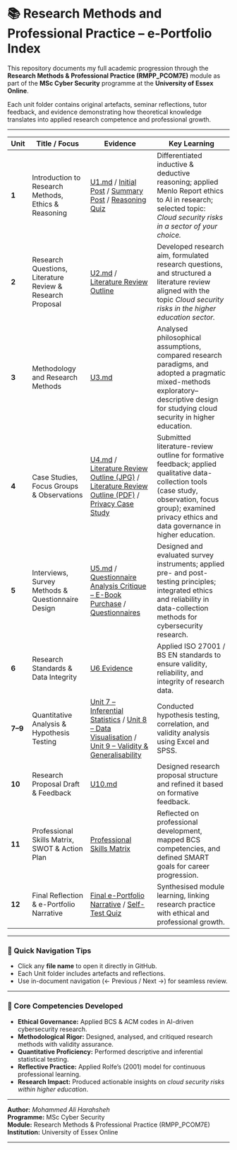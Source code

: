 # 📚 **Research Methods and Professional Practice – e-Portfolio Index**

This repository documents my full academic progression through the **Research Methods & Professional Practice (RMPP_PCOM7E)** module as part of the **MSc Cyber Security** programme at the **University of Essex Online**.

Each unit folder contains original artefacts, seminar reflections, tutor feedback, and evidence demonstrating how theoretical knowledge translates into applied research competence and professional growth.

---

| Unit | Title / Focus | Evidence | Key Learning |
|------|----------------|-----------|---------------|
| **1** | Introduction to Research Methods, Ethics & Reasoning | [U1.md](unit01/U1.md) / [Initial Post](unit01/Initial%20Post.jpg) / [Summary Post](unit01/Summary%20Post.jpg) / [Reasoning Quiz](unit01/Reasoning%20Quiz.jpg) | Differentiated inductive & deductive reasoning; applied Menlo Report ethics to AI in research; selected topic: *Cloud security risks in a sector of your choice.* |
| **2** | Research Questions, Literature Review & Research Proposal | [U2.md](unit02/U2.md) / [Literature Review Outline](unit02/Literature%20Review%20Outline.md) | Developed research aim, formulated research questions, and structured a literature review aligned with the topic *Cloud security risks in the higher education sector.* |
| **3** | Methodology and Research Methods | [U3.md](unit03/U3.md) | Analysed philosophical assumptions, compared research paradigms, and adopted a pragmatic mixed-methods exploratory–descriptive design for studying cloud security in higher education. |
| **4** | Case Studies, Focus Groups & Observations | [U4.md](unit04/U4.md) / [Literature Review Outline (JPG)](unit04/Literature%20Review%20Outline.jpg) / [Literature Review Outline (PDF)](unit04/Literature%20Review%20Outline.pdf) / [Privacy Case Study](unit04/Privcy%20case%20study%20.md) | Submitted literature-review outline for formative feedback; applied qualitative data-collection tools (case study, observation, focus group); examined privacy ethics and data governance in higher education. |
| **5** | Interviews, Survey Methods & Questionnaire Design | [U5.md](unit05/U5.md) / [Questionnaire Analysis Critique – E-Book Purchase](unit05/Questionnaire%20Analysis%20Critique%20E-Book%20Purch.md) / [Questionnaires](unit05/Questionnaires.md) | Designed and evaluated survey instruments; applied pre- and post-testing principles; integrated ethics and reliability in data-collection methods for cybersecurity research. |
| **6** | Research Standards & Data Integrity | [U6 Evidence](unit06/U6_evidence_Security_Standards.md) | Applied ISO 27001 / BS EN standards to ensure validity, reliability, and integrity of research data. |
| **7–9** | Quantitative Analysis & Hypothesis Testing | [Unit 7 – Inferential Statistics](unit07_09/Unit7_Inferential_Statistics_and_....docx) / [Unit 8 – Data Visualisation](unit07_09/Unit8_Data_Analysis_and_Visual....docx) / [Unit 9 – Validity & Generalisability](unit07_09/Unit9_Validity_and_Generalisabi....docx) | Conducted hypothesis testing, correlation, and validity analysis using Excel and SPSS. |
| **10** | Research Proposal Draft & Feedback | [U10.md](unit10/U10.md) | Designed research proposal structure and refined it based on formative feedback. |
| **11** | Professional Skills Matrix, SWOT & Action Plan | [Professional Skills Matrix](unit11/Professional%20Skills%20Matrix.pdf) | Reflected on professional development, mapped BCS competencies, and defined SMART goals for career progression. |
| **12** | Final Reflection & e-Portfolio Narrative | [Final e-Portfolio Narrative](unit12/e-Portfolio.md) / [Self-Test Quiz](unit12/Self%20Test%20Quiz.jpg) | Synthesised module learning, linking research practice with ethical and professional growth. |

---

### 🧭 Quick Navigation Tips
- Click any **file name** to open it directly in GitHub.  
- Each Unit folder includes artefacts and reflections.  
- Use in-document navigation (← Previous / Next →) for seamless review.  

---

### 🧠 Core Competencies Developed
- **Ethical Governance:** Applied BCS & ACM codes in AI-driven cybersecurity research.  
- **Methodological Rigor:** Designed, analysed, and critiqued research methods with validity assurance.  
- **Quantitative Proficiency:** Performed descriptive and inferential statistical testing.  
- **Reflective Practice:** Applied Rolfe’s (2001) model for continuous professional learning.  
- **Research Impact:** Produced actionable insights on *cloud security risks within higher education*.  

---

**Author:** *Mohammed Ali Harahsheh*  
**Programme:** MSc Cyber Security  
**Module:** Research Methods & Professional Practice (RMPP_PCOM7E)  
**Institution:** University of Essex Online  

---
